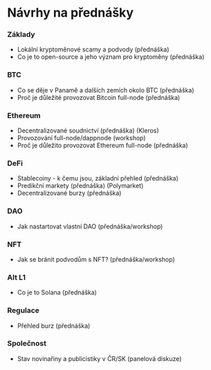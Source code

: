 # Návrhy na přednášky

### Základy

* Lokální kryptoměnové scamy a podvody (přednáška)
* Co je to open-source a jeho význam pro kryptoměny (přednáška)

### BTC

* Co se děje v Panamě a dalších zemích okolo BTC (přednáška)
* Proč je důležité provozovat Bitcoin full-node (přednáška)

### Ethereum

* Decentralizované soudnictví (přednáška) (Kleros)
* Provozování full-node/dappnode (workshop)
* Proč je důležito provozovat Ethereum full-node (přednáška)

### DeFi

* Stablecoiny - k čemu jsou, základní přehled (přednáška)
* Predikční markety (přednáška) (Polymarket)
* Decentralizované burzy (přednáška)

### DAO

* Jak nastartovat vlastní DAO (přednáška/workshop)

### NFT

* Jak se bránit podvodům s NFT? (přednáška/workshop)

### Alt L1

* Co je to Solana (přednáška)

### Regulace

* Přehled burz (přednáška)

### Společnost

* Stav novinařiny a publicistiky v ČR/SK (panelová diskuze)
